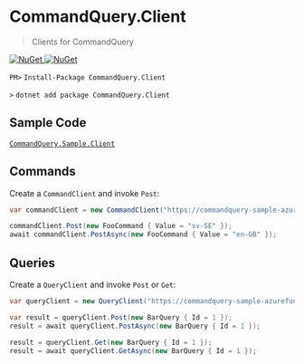 # CommandQuery.Client

> Clients for CommandQuery

[![NuGet](https://img.shields.io/nuget/v/CommandQuery.Client.svg?style=flat-square) ![NuGet](https://img.shields.io/nuget/dt/CommandQuery.Client.svg?style=flat-square)](https://www.nuget.org/packages/CommandQuery.Client)

`PM>` `Install-Package CommandQuery.Client`

`>` `dotnet add package CommandQuery.Client`

## Sample Code

[`CommandQuery.Sample.Client`](/samples/CommandQuery.Sample.Client)

## Commands

Create a `CommandClient` and invoke `Post`:

```csharp
var commandClient = new CommandClient("https://commandquery-sample-azurefunctions-vs2.azurewebsites.net/api/command/");

commandClient.Post(new FooCommand { Value = "sv-SE" });
await commandClient.PostAsync(new FooCommand { Value = "en-GB" });
```

## Queries

Create a `QueryClient` and invoke `Post` or `Get`:

```csharp
var queryClient = new QueryClient("https://commandquery-sample-azurefunctions-vs2.azurewebsites.net/api/query/");

var result = queryClient.Post(new BarQuery { Id = 1 });
result = await queryClient.PostAsync(new BarQuery { Id = 1 });

result = queryClient.Get(new BarQuery { Id = 1 });
result = await queryClient.GetAsync(new BarQuery { Id = 1 });
```
